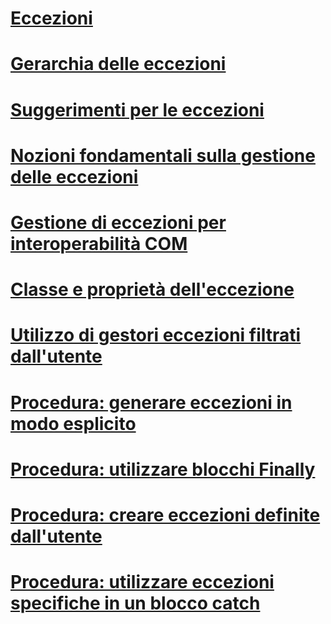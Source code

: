 # [Eccezioni](index.md)
# [Gerarchia delle eccezioni](exception-hierarchy.md)
# [Suggerimenti per le eccezioni](best-practices-for-exceptions.md)
# [Nozioni fondamentali sulla gestione delle eccezioni](exception-handling-fundamentals.md)
# [Gestione di eccezioni per interoperabilità COM](handling-com-interop-exceptions.md)
# [Classe e proprietà dell'eccezione](exception-class-and-properties.md)
# [Utilizzo di gestori eccezioni filtrati dall'utente](using-user-filtered-exception-handlers.md)
# [Procedura: generare eccezioni in modo esplicito](how-to-explicitly-throw-exceptions.md)
# [Procedura: utilizzare blocchi Finally](how-to-use-finally-blocks.md)
# [Procedura: creare eccezioni definite dall'utente](how-to-create-user-defined-exceptions.md)
# [Procedura: utilizzare eccezioni specifiche in un blocco catch](how-to-use-specific-exceptions-in-a-catch-block.md)
